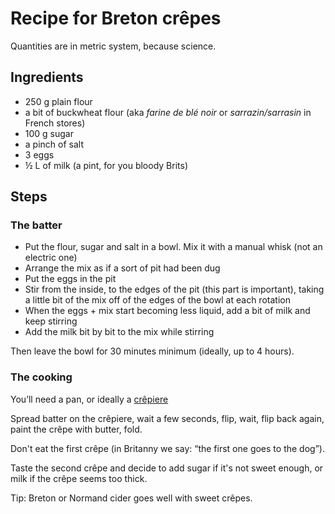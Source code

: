 # Recipe for Breton crêpes

Quantities are in metric system, because science.

## Ingredients

- 250 g plain flour
- a bit of buckwheat flour (aka _farine de blé noir_ or _sarrazin/sarrasin_ in French stores)
- 100 g sugar
- a pinch of salt
- 3 eggs
- ½ L of milk (a pint, for you bloody Brits)

## Steps

### The batter

- Put the flour, sugar and salt in a bowl. Mix it with a manual whisk
  (not an electric one)
- Arrange the mix as if a sort of pit had been dug
- Put the eggs in the pit
- Stir from the inside, to the edges of the pit (this part is important),
  taking a little bit of the mix off of the edges of the bowl at each rotation
- When the eggs + mix start becoming less liquid, add a bit of milk
  and keep stirring
- Add the milk bit by bit to the mix while stirring

Then leave the bowl for 30 minutes minimum (ideally, up to 4 hours).

### The cooking

You’ll need a pan, or ideally a [crêpiere](http://www.amazon.co.uk/VonShef-Professional-Quality-Electric-Spreader/dp/B00AMJ2IJK/ref=sr_1_1?s=kitchen&ie=UTF8&qid=1409134365&sr=1-1&keywords=Krampouz)

Spread batter on the crêpiere, wait a few seconds, flip, wait,
flip back again, paint the crêpe with butter, fold.

Don't eat the first crêpe (in Britanny we say: “the first one goes to the dog”).

Taste the second crêpe and decide to add sugar if it's not sweet enough,
or milk if the crêpe seems too thick.

Tip: Breton or Normand cider goes well with sweet crêpes.

